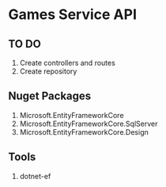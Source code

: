 # Games Service API 

## TO DO

1. Create controllers and routes
2. Create repository

## Nuget Packages

1. Microsoft.EntityFrameworkCore
2. Microsoft.EntityFrameworkCore.SqlServer
2. Microsoft.EntityFrameworkCore.Design

## Tools

1. dotnet-ef